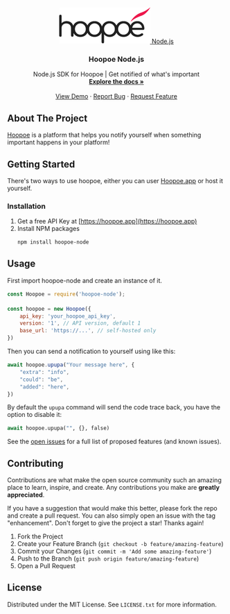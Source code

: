 
<div id="top"></div>


<!-- PROJECT LOGO -->
<br />
<div align="center">
  <a href="https://github.com/thevahidal/hoopoe-node/">
    <img src="docs/images/logo.png" alt="Logo">
    <span>Node.js</span>
  </a>

  <h3 align="center">Hoopoe Node.js</h3>

  <p align="center">
    Node.js SDK for Hoopoe | Get notified of what's important
    <br />
    <a href="https://github.com/thevahidal/hoopoe-node/"><strong>Explore the docs »</strong></a>
    <br />
    <br />
    <a href="https://github.com/thevahidal/hoopoe-node/">View Demo</a>
    ·
    <a href="https://github.com/thevahidal/hoopoe-node/issues">Report Bug</a>
    ·
    <a href="https://github.com/thevahidal/hoopoe-node/issues">Request Feature</a>
  </p>
</div>


<!-- ABOUT THE PROJECT -->
## About The Project

[Hoopoe](https://github.com/thevahidal/hoopoe) is a platform that helps you notify yourself when something important happens in your platform!



<!-- GETTING STARTED -->
## Getting Started
There's two ways to use hoopoe, either you can user [Hoopoe.app](https://hoopoe.app) or host it yourself.

### Installation

1. Get a free API Key at [https://hoopoe.app](https://hoopoe.app)
2. Install NPM packages
   ```sh
   npm install hoopoe-node
   ```


<!-- USAGE EXAMPLES -->
## Usage

First import hoopoe-node and create an instance of it.

```js
const Hoopoe = require('hoopoe-node');

const hoopoe = new Hoopoe({
    api_key: 'your_hoopoe_api_key',
    version: '1', // API version, default 1
    base_url: 'https://...', // self-hosted only 
})
```
Then you can send a notification to yourself using like this:
```js
await hoopoe.upupa("Your message here", {
    "extra": "info",
    "could": "be",
    "added": "here",
})
```

By default the ```upupa``` command will send the code trace back, you have the option to disable it:
```python
await hoopoe.upupa("", {}, false)
```
<!-- ROADMAP -->
<!-- ## Roadmap

- [x] Add Changelog
- [x] Add back to top links
- [ ] Add Additional Templates w/ Examples
- [ ] Add "components" document to easily copy & paste sections of the readme
- [ ] Multi-language Support
    - [ ] Chinese
    - [ ] Spanish -->

See the [open issues](https://github.com/thevahidal/hoopoe-node/issues) for a full list of proposed features (and known issues).


<!-- CONTRIBUTING -->
## Contributing

Contributions are what make the open source community such an amazing place to learn, inspire, and create. Any contributions you make are **greatly appreciated**.

If you have a suggestion that would make this better, please fork the repo and create a pull request. You can also simply open an issue with the tag "enhancement".
Don't forget to give the project a star! Thanks again!

1. Fork the Project
2. Create your Feature Branch (`git checkout -b feature/amazing-feature`)
3. Commit your Changes (`git commit -m 'Add some amazing-feature'`)
4. Push to the Branch (`git push origin feature/amazing-feature`)
5. Open a Pull Request


<!-- LICENSE -->
## License

Distributed under the MIT License. See `LICENSE.txt` for more information.

